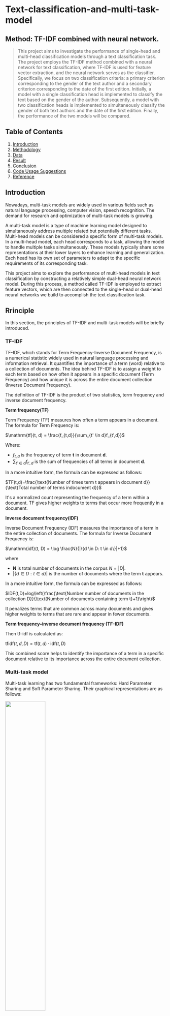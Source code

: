 # Text-classification-and-multi-task-model
## Method: TF-IDF combined with neural network.

> This project aims to investigate the performance of single-head and multi-head classification models through a text classification task. The project employs the TF-IDF method combined with a neural network for text classification, where TF-IDF is used for feature vector extraction, and the neural network serves as the classifier. Specifically, we focus on two classification criteria: a primary criterion corresponding to the gender of the text author and a secondary criterion corresponding to the date of the first edition. Initially, a model with a single classification head is implemented to classify the text based on the gender of the author. Subsequently, a model with two classification heads is implemented to simultaneously classify the gender of both text authors and the date of the first edition. Finally, the performance of the two models will be compared.
> 
## Table of Contents  
1. [Introduction](#introduction) 
2. [Methodology](#methodology) 
3. [Data](#data) 
4. [Result](#result) 
5. [Conclusion](#conclusion) 
6. [Code Usage Suggestions](#code-usage-suggestions) 
7. [Reference](#reference)
## Introduction
Nowadays, multi-task models are widely used in various fields such as natural language processing, computer vision, speech recognition. The demand for research and optimization of multi-task models is growing.

A multi-task model is a type of machine learning model designed to simultaneously address multiple related but potentially different tasks. Multi-head models can be considered a specific form of multi-task models. In a multi-head model, each head corresponds to a task, allowing the model to handle multiple tasks simultaneously. These models typically share some representations at their lower layers to enhance learning and generalization. Each head has its own set of parameters to adapt to the specific requirements of its corresponding task.

This project aims to explore the performance of multi-head models in text classification by constructing a relatively simple dual-head neural network model. During this process, a method called TF-IDF is employed to extract feature vectors, which are then connected to the single-head or dual-head neural networks we build to accomplish the text classification task.

## Rrinciple

In this section, the principles of TF-IDF and multi-task models will be briefly introduced.

### TF-IDF
TF-IDF, which stands for Term Frequency-Inverse Document Frequency, is a numerical statistic widely used in natural language processing and information retrieval. It quantifies the importance of a term (word) relative to a collection of documents. The idea behind TF-IDF is to assign a weight to each term based on how often it appears in a specific document (Term Frequency) and how unique it is across the entire document collection (Inverse Document Frequency).

The definition of TF-IDF is the product of two statistics, term frequency and inverse document frequency.

**Term frequency(TF)**

Term Frequency (TF) measures how often a term appears in a document. The formula for Term Frequency is:

$\mathrm{tf}(t, d) = \frac{f_{t,d}}{\sum_{t' \in d}f_{t',d}}$

Where:
 - $f_{t,d}$ is the frequency of term $\mathbf{t}$ in document $\mathbf{d}$.
 - $\sum_{t' \in d}f_{t',d}$ is the sum of frequencies of all terms in document $\mathbf{d}$.

In a more intuitive form, the formula can be expressed as follows:

$TF(t,d)=\frac{\text{Number of times term t appears in document d}}{\text{Total number of terms indocument d}}$

It's a normalized count representing the frequency of a term within a document. TF gives higher weights to terms that occur more frequently in a document.

**Inverse document frequency(IDF)**

Inverse Document Frequency (IDF) measures the importance of a term in the entire collection of documents. The formula for Inverse Document Frequency is:

$\mathrm{idf}(t, D) =  \log \frac{N}{|\{d \in D: t \in d\}|+1}$

where
 - $\mathbf{N}$ is total number of documents in the corpus $N = {|D|}$.
 - $|\{d \in D: t \in d\}|$ is the number of documents where the term $\mathbf{t}$ appears. 

In a more intuitive form, the formula can be expressed as follows:

$IDF(t,D)=log\left(\frac{\text{Number number of documents in the collection D}}{\text{Number of documents containing term t}+1}\right)$

 It penalizes terms that are common across many documents and gives higher weights to terms that are rare and appear in fewer documents.
 
**Term frequency–inverse document frequency (TF-IDF)**

Then tf–idf is calculated as:

$\displaystyle \mathrm {tfidf} (t,d,D)=\mathrm {tf} (t,d)\cdot \mathrm {idf} (t,D)$

This combined score helps to identify the importance of a term in a specific document relative to its importance across the entire document collection.

### Multi-task model
Multi-task learning has two fundamental frameworks: Hard Parameter Sharing and Soft Parameter Sharing. Their graphical representations are as follows:

<p float="left">
  <img src="" width="50%" />
</p>

**Hard Parameter Sharing**
In the Hard Parameter Sharing framework, multiple tasks collectively leverage a shared neural network architecture. This shared network encompasses all layers and parameters, fostering the learning of a unified set of features that are applicable across all tasks. During training, the shared parameters are updated based on the combined error signals from all tasks. 

**Soft Parameter Sharing**
Conversely, the Soft Parameter Sharing framework introduces task-specific parameters alongside the shared ones. Each task possesses its unique set of parameters tailored to its specific requirements. These task-specific parameters are allowed to deviate from the shared ones, offering a degree of flexibility. To ensure a balance between task-specific adaptations and shared knowledge, a penalty is imposed on task-specific parameters if they deviate significantly from the shared parameters. 

## Methodology

This project utilizes TF-IDF combined with a neural network for text classification.

TF-IDF transforms textual data into a feature vector, where the vector's length corresponds to the number of features. In this project, the maximum number of features is set to 10,000, indicating that only the top 10,000 most significant features (words) are considered. After applying TF-IDF to the entire text corpus, a feature matrix is obtained with rows representing the number of files and columns set to 10,000.

This feature matrix is then fed into a neural network. For the neural network architecture, I opted for a relatively simple framework—a multilayer perceptron with a single hidden layer. The input layer consists of 10,000 neurons, corresponding to the columns of the TF-IDF feature matrix. The hidden layer contains 100 neurons. For a single-head model, the output layer has two neurons, suitable for a binary classification task. For a dual-head model, the output layer comprises four neurons, addressing two binary classification tasks. Each classification head utilizes cross-entropy loss as the loss function, and the loss of the dual-head model is the weighted sum of the losses from each head.

## Data
The dataset comprising 1052 texts (articles, books). The naming convention for these texts is consistent taking the form, for instance, of (BAZIN)(René)(l'isolée)(1)(1905)(1853)(1932)(fr)(z)(z)(V)(R)(T).txt. The first two sets of parentheses store the author's last name and first name, respectively. The third set of parentheses contains the title of the text. The fourth set of parentheses holds information about the author's gender, where 1 represents male and 2 represents female. The fifth set of parentheses stores la date de première édition. In this dataset, the distribution of author genders and la date de première édition is illustrated in the accompanying figures. For the project, I partitioned the dataset into training and testing sets with a ratio of 7:3, resulting in 737 texts for training and 315 texts for testing.

## Result
The confusion matrices for the single-head and dual-head models, obtained from classifying texts based on the author's gender, are shown in the figure below. Both matrices represent the best classification performance achieved after ten training epochs. Through experimentation, a slight improvement in the classification performance of the first head was observed upon introducing the second classification head.

Due to the shared underlying representation between the first and second classification heads, introducing the second head provides additional information to the first head, possibly contributing to the improvement in the performance of the first head. In fact, upon closer examination of the dataset, it is observed that works authored by the same individual often have the date of the first edition relatively close. This observation may offer valuable information for determining the author's identity and gender when classifying works.


## Conclusion
In this project, I employed a simple multilayer perceptron to construct both a single-head model and a dual-head model, comparing their performances in a text classification task. Through testing, a slight improvement in the classification performance of the original head was observed upon introducing the second classification head. This suggests that multi-head or multi-task models relying on shared underlying representations may achieve better results than single-head or single-task models. However, these results may not be generalizable because the model structure used in this project is singular and simplistic. To enhance the universality of the findings, it is necessary to explore and evaluate various model architectures.

Regarding TF-IDF, through experimentation, this method has proven to be simple, user-friendly, and capable of achieving satisfactory results. However, it still has some limitations. For instance, the straightforward structure of TF-IDF may not effectively reflect the importance of words and the distribution of key features. This limitation hinders its ability to adjust weights accurately, resulting in suboptimal precision. Additionally, TF-IDF does not consider the positional information of words. To achieve better text classification results, utilizing deep learning models such as BERT becomes essential.


## Code Usage Suggestions

This project comprises three code files: Data_processing.ipynb, single_head_model.ipynb, and dual_head_model.ipynb. All the code is written in Python and presented in Jupyter Notebook format. You can use them on Google Colab. A brief description of the contents of the three code files is provided below.

**Data_processing.ipynb**
This code needs to be run first.
This code file consists of the following main elements：
 - Data Collection and Preprocessing
 - Text Tokenization and Filtering
 - TF-IDF Vectorization
 - Saving Results

**single_head_model.ipynb**
The purpose of this code is to perform text classification using a single-head neural network model. The objective is to classify text based on the gender of the author (male or female). The code can be divided into the following sections:
 - Setting Up Environment
 - Loading and Preprocessing Data
 - Defining the Neural Network Model
 - Training the Neural Network
 - Testing the Neural Network

**dual_head_model.ipynb**
The purpose of this code is to perform text classification using a dual-head neural network model. The objective is to classify text based on both the gender of author (male or female) and the date of the first edition (before or after 1900) simultaneously. The code can be divided into the following sections:
 - Setting Up Environment
 - Loading and Preprocessing Data
 - Defining the Neural Network Model
 - Training the Neural Network
 - Testing the Neural Network

In addition to the three code files, there are also some files generated during the code execution process:

**sex.txt and year.txt**
These two text files respectively store the labels needed for author gender classification and date of the first edition classification.

**tf-idf.npy**
The file 'tf-idf.npy' stores the TF-IDF matrix in NumPy array format. This matrix contains the TF-IDF values for each term (word) in the corpus of documents. Each row in the matrix corresponds to a document, and each column corresponds to a unique term in the entire corpus.

## Reference

[1] Rajaraman, A., Ullman, J.D. (2011). "Data Mining". Mining of Massive Datasets. pp. 1–17. doi:10.1017/CBO9781139058452.002. ISBN 978-1-139-05845-2.

[2] Ruder, S. (2017). An Overview of Multi-Task Learning in Deep Neural Networks. ArXiv, abs/1706.05098.
